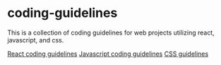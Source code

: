 # coding-guidelines

This is a collection of coding guidelines for web projects utilizing react, javascript, and css.

[React coding guidelines](https://github.com/wessaunders/coding-guidelines/blob/main/react-guidelines.md)
[Javascript coding guidelines](#)
[CSS guidelines](#)
